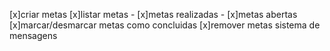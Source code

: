 [x]criar metas
[x]listar metas
    - [x]metas realizadas
    - [x]metas abertas
[x]marcar/desmarcar metas como concluidas
[x]remover metas
sistema de mensagens 